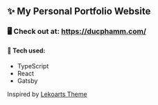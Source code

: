 ## ✨ My Personal Portfolio Website

### 🖥 Check out at: https://ducphamm.com/

#### 🧐 Tech used:
- TypeScript
- React
- Gatsby

Inspired by [Lekoarts Theme](https://themes.lekoarts.de)

